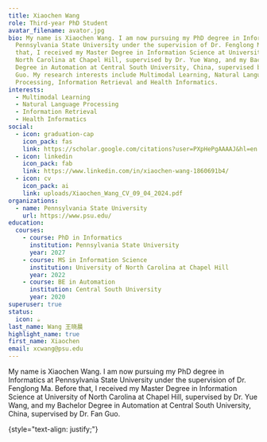 ```yaml
---
title: Xiaochen Wang
role: Third-year PhD Student
avatar_filename: avator.jpg
bio: My name is Xiaochen Wang. I am now pursuing my PhD degree in Informatics at
  Pennsylvania State University under the supervision of Dr. Fenglong Ma. Before
  that, I received my Master Degree in Information Science at University of
  North Carolina at Chapel Hill, supervised by Dr. Yue Wang, and my Bachelor
  Degree in Automation at Central South University, China, supervised by Dr. Fan
  Guo. My research interests include Multimodal Learning, Natural Language
  Processing, Information Retrieval and Health Informatics.
interests:
  - Multimodal Learning
  - Natural Language Processing
  - Information Retrieval
  - Health Informatics
social:
  - icon: graduation-cap
    icon_pack: fas
    link: https://scholar.google.com/citations?user=PXpHePgAAAAJ&hl=en
  - icon: linkedin
    icon_pack: fab
    link: https://www.linkedin.com/in/xiaochen-wang-1860691b4/
  - icon: cv
    icon_pack: ai
    link: uploads/Xiaochen_Wang_CV_09_04_2024.pdf
organizations:
  - name: Pennsylvania State University
    url: https://www.psu.edu/
education:
  courses:
    - course: PhD in Informatics
      institution: Pennsylvania State University
      year: 2027
    - course: MS in Information Science
      institution: University of North Carolina at Chapel Hill
      year: 2022
    - course: BE in Automation
      institution: Central South University
      year: 2020
superuser: true
status:
  icon: ☕️
last_name: Wang 王晓晨
highlight_name: true
first_name: Xiaochen
email: xcwang@psu.edu
---
```


My name is Xiaochen Wang. I am now pursuing my PhD degree in Informatics at Pennsylvania State University under the supervision of Dr. Fenglong Ma. Before that, I received my Master Degree in Information Science at University of North Carolina at Chapel Hill, supervised by Dr. Yue Wang, and my Bachelor Degree in Automation at Central South University, China, supervised by Dr. Fan Guo.

{style="text-align: justify;"}
